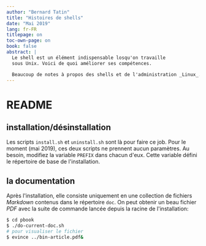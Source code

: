 ```yaml
---
author: "Bernard Tatin"
title: "Histoires de shells"
date: "Mai 2019"
lang: fr-FR
titlepage: on
toc-own-page: on
book: false
abstract: |
  Le shell est un élément indispensable losqu'on travaille
  sous Unix. Voici de quoi améliorer ses compétences.

  Beaucoup de notes à propos des shells et de l'administration _Linux_. Et des scripts, beaucoup de scripts.
---
```

# README

## installation/désinstallation

Les scripts `install.sh` et `uninstall.sh` sont là pour faire ce job. Pour le moment (mai 2019), ces deux scripts ne prennent aucun paramètres. Au besoin, modifiez la variable `PREFIX` dans chacun d'eux. Cette variable défini le répertoire de base de l'installation.

## la documentation

Après l'installation, elle consiste uniquement en une collection de fichiers *Markdown* contenus dans le répertoire `doc`. On peut obtenir un beau fichier *PDF* avec la suite de commande lancée depuis la racine de l'installation:

```sh
$ cd pbook
$ ./do-current-doc.sh
# pour visualiser le fichier
$ evince ../bin-article.pdf&
```
